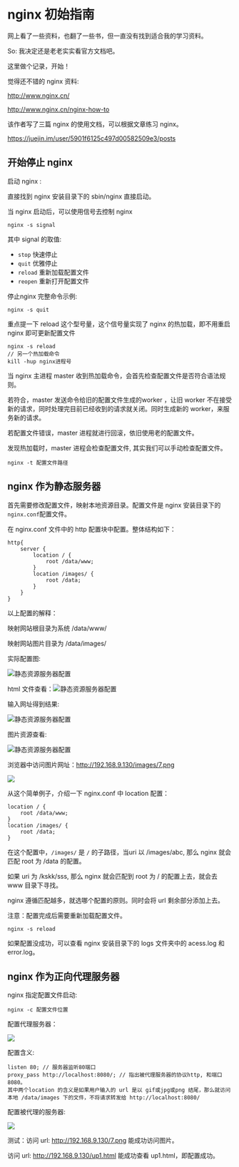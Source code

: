 # nginx 初始指南

网上看了一些资料，也翻了一些书，但一直没有找到适合我的学习资料。

So: 我决定还是老老实实看官方文档吧。

这里做个记录，开始！

觉得还不错的 nginx 资料:

http://www.nginx.cn/

http://www.nginx.cn/nginx-how-to



该作者写了三篇 nginx 的使用文档，可以根据文章练习 nginx。

https://juejin.im/user/5901f6125c497d00582509e3/posts

## 开始停止 nginx

启动 nginx :

直接找到 nginx 安装目录下的 sbin/nginx 直接启动。

当 nginx 启动后，可以使用信号去控制 nginx

```
nginx -s signal
```

其中 signal 的取值:

* `stop`  快速停止 
* `quit` 优雅停止
* `reload` 重新加载配置文件
* `reopen` 重新打开配置文件

停止nginx 完整命令示例:

```
nginx -s quit
```

重点提一下 reload 这个型号量，这个信号量实现了 nginx 的热加载，即不用重启 nginx 即可更新配置文件

```
nginx -s reload 
// 另一个热加载命令
kill -hup nginx进程号
```

当 nginx 主进程 master 收到热加载命令，会首先检查配置文件是否符合语法规则。

若符合，master 发送命令给旧的配置文件生成的worker ，让旧 worker 不在接受新的请求，同时处理完目前已经收到的请求就关闭。同时生成新的 worker，来服务新的请求。

若配置文件错误，master 进程就进行回滚，依旧使用老的配置文件。

发现热加载时，master 进程会检查配置文件, 其实我们可以手动检查配置文件。

```
nginx -t 配置文件路径
```

## nginx 作为静态服务器

首先需要修改配置文件，映射本地资源目录。配置文件是 nginx 安装目录下的 `nginx.conf`配置文件。

在 nginx.conf 文件中的 http 配置块中配置。整体结构如下：

```
http{
    server {
        location / {
            root /data/www;
        }
        location /images/ {
            root /data;
        }
	}
}
```

以上配置的解释：

映射网站根目录为系统 /data/www/

映射网站图片目录为 /data/images/

实际配置图:

![静态资源服务器配置](../img/nginx/静态资源服务器配置.png)

html 文件查看：![静态资源服务器配置](../img/nginx/static.png)

输入网址得到结果:

![静态资源服务器配置](../img/nginx/static_r1.png)

图片资源查看:

![静态资源服务器配置](../img/nginx/static_images.png)

浏览器中访问图片网址：http://192.168.9.130/images/7.png

![](../img/nginx/img_r2.png)

从这个简单例子，介绍一下 nginx.conf 中 location 配置：

```
location / {
	root /data/www;
}
location /images/ {
	root /data;
}
```

在这个配置中，`/images/` 是 `/`  的子路径，当uri 以 /images/abc, 那么 nginx 就会匹配 root 为 /data 的配置。

如果 uri 为 /kskk/sss, 那么 nginx 就会匹配到 root 为 / 的配置上去，就会去 www 目录下寻找。

nginx 遵循匹配越多，就选哪个配置的原则。同时会将 url 剩余部分添加上去。

注意：配置完成后需要重新加载配置文件。

```
nginx -s reload
```

如果配置没成功，可以查看 nginx 安装目录下的 logs 文件夹中的 acess.log 和 error.log。

## nginx 作为正向代理服务器

nginx 指定配置文件启动:

```
nginx -c 配置文件位置
```

配置代理服务器：

![](../img/nginx/proxy.png)

配置含义:

```
listen 80; // 服务器监听80端口
proxy_pass http://localhost:8080/; // 指出被代理服务器的协议http, 和端口 8080。
其中两个location 的含义是如果用户输入的 url 是以 gif或jpg或png 结尾，那么就访问本地 /data/images 下的文件，不将请求转发给 http://localhost:8080/
```

配置被代理的服务器:

![](../img/nginx/proxed.png)

测试：访问 url: http://192.168.9.130/7.png 能成功访问图片。

访问 url: http://192.168.9.130/up1.html 能成功查看 up1.html，即配置成功。



